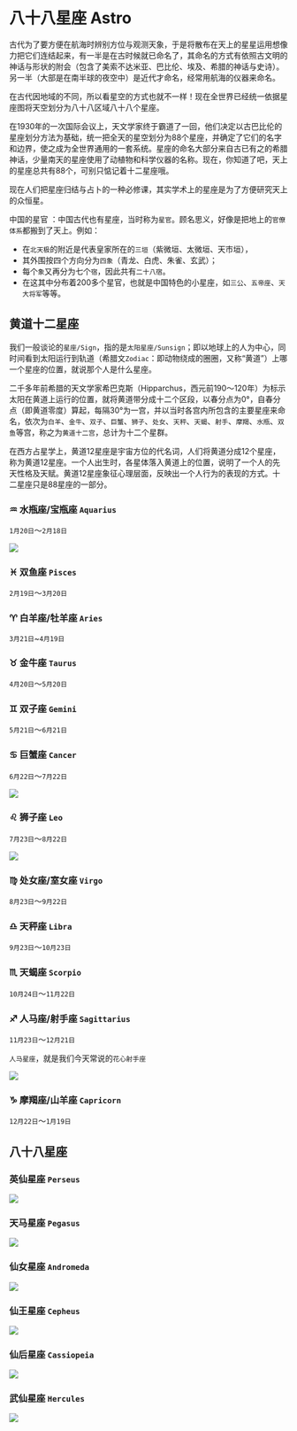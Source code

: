 # 八十八星座 Astro

古代为了要方便在航海时辨别方位与观测天象，于是将散布在天上的星星运用想像力把它们连结起来，有一半是在古时候就已命名了，其命名的方式有依照古文明的神话与形状的附会（包含了美索不达米亚、巴比伦、埃及、希腊的神话与史诗）。另一半（大部是在南半球的夜空中）是近代才命名，经常用航海的仪器来命名。

在古代因地域的不同，所以看星空的方式也就不一样！现在全世界已经统一依据星座图将天空划分为八十八区域八十八个星座。

在1930年的一次国际会议上，天文学家终于霸道了一回，他们决定以古巴比伦的星座划分方法为基础，统一把全天的星空划分为88个星座，并确定了它们的名字和边界，使之成为全世界通用的一套系统。星座的命名大部分来自古已有之的希腊神话，少量南天的星座使用了动植物和科学仪器的名称。现在，你知道了吧，天上的星座总共有88个，可别只惦记着十二星座哦。

现在人们把星座归结与占卜的一种必修课，其实学术上的星座是为了方便研究天上的众恒星。

中国的星官 ：中国古代也有星座，当时称为`星官`。顾名思义，好像是把地上的`官僚体系`都搬到了天上。例如：

- 在`北天极`的附近是代表皇家所在的`三垣`（紫微垣、太微垣、天市垣），
- 其外围按四个方向分为`四象`（青龙、白虎、朱雀、玄武）；
- 每个`象`又再分为七个`宿`，因此共有`二十八宿`。
- 在这其中分布着200多个星官，也就是中国特色的小星座，如`三公`、`五帝座`、`天大将军`等等。

## 黄道十二星座

我们一般谈论的`星座/Sign`，指的是`太阳星座/Sunsign`；即以地球上的人为中心，同时间看到太阳运行到轨道（希腊文`Zodiac`：即动物绕成的圈圈，又称“黄道”）上哪一个星座的位置，就说那个人是什么星座。

二千多年前希腊的天文学家希巴克斯（Hipparchus，西元前190～120年）为标示太阳在黄道上运行的位置，就将黄道带分成十二个区段，以春分点为0°，自春分点（即黄道零度）算起，每隔30°为一宫，并以当时各宫内所包含的主要星座来命名，依次为`白羊`、`金牛`、`双子`、`巨蟹`、`狮子`、`处女`、`天秤`、`天蝎`、`射手`、`摩羯`、`水瓶`、`双鱼`等宫，称之为`黄道十二宫`，总计为十二个星群。

在西方占星学上，黄道12星座是宇宙方位的代名词，人们将黄道分成12个星座，称为黄道12星座。一个人出生时，各星体落入黄道上的位置，说明了一个人的先天性格及天赋。黄道12星座象征心理层面，反映出一个人行为的表现的方式。十二星座只是88星座的一部分。


### ♒ 水瓶座/宝瓶座 `Aquarius`

`1月20日`～`2月18日`

![](../part1/chapter2/section4/Astro-Aquarius.jpg)

### ♓ 双鱼座 `Pisces`

`2月19日`～`3月20日`

### ♈ 白羊座/牡羊座 `Aries`

`3月21日`~`4月19日`

### ♉  金牛座 `Taurus`

`4月20日`～`5月20日`

### ♊  双子座 `Gemini`

`5月21日`～`6月21日`

### ♋ 巨蟹座 `Cancer`

`6月22日`～`7月22日`

![](../part1/chapter1/section5/Astro-Cancer.jpg)

### ♌ 狮子座 `Leo`

`7月23日`～`8月22日`

![](../part1/chapter1/section5/Astro-Leo.jpg)

### ♍  处女座/室女座 `Virgo`

`8月23日`～`9月22日`

### ♎ 天秤座 `Libra`

`9月23日`～`10月23日`

### ♏ 天蝎座 `Scorpio`

`10月24日`～`11月22日`

### ♐ 人马座/射手座 `Sagittarius`

`11月23日`～`12月21日`

`人马星座`，就是我们今天常说的`花心射手座`

![](../part1/chapter1/section5/Astro-Sagittarius.jpg)

### ♑ 摩羯座/山羊座 `Capricorn`

`12月22日`～`1月19日`



## 八十八星座

### 英仙星座 `Perseus`

![](../part1/chapter1/section5/Astro-Perseus.jpg)

### 天马星座 `Pegasus`

![](../part1/chapter1/section5/Astro-Pegasus.jpg)

### 仙女星座 `Andromeda`

![](../part1/chapter1/section5/Astro-Andromeda.jpg)

### 仙王星座 `Cepheus`

![](../part1/chapter1/section5/Astro-Cepheus.jpg)

### 仙后星座 `Cassiopeia`

![](../part1/chapter1/section5/Astro-Cassiopeia.jpg)

### 武仙星座 `Hercules`

![](../part1/chapter1/section5/Astro-Hercules.png)
